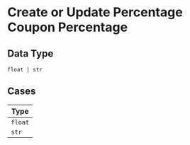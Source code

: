 
# Create or Update Percentage Coupon Percentage

## Data Type

`float | str`

## Cases

| Type |
|  --- |
| `float` |
| `str` |

